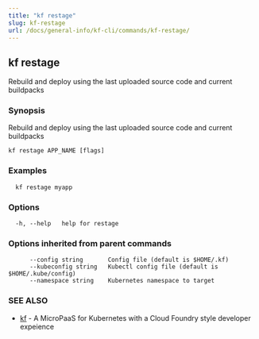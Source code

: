 ```yaml
---
title: "kf restage"
slug: kf-restage
url: /docs/general-info/kf-cli/commands/kf-restage/
---
```

## kf restage

Rebuild and deploy using the last uploaded source code and current buildpacks

### Synopsis

Rebuild and deploy using the last uploaded source code and current buildpacks

```
kf restage APP_NAME [flags]
```

### Examples

```
  kf restage myapp
```

### Options

```
  -h, --help   help for restage
```

### Options inherited from parent commands

```
      --config string       Config file (default is $HOME/.kf)
      --kubeconfig string   Kubectl config file (default is $HOME/.kube/config)
      --namespace string    Kubernetes namespace to target
```

### SEE ALSO

* [kf](/docs/general-info/kf-cli/commands/kf/)	 - A MicroPaaS for Kubernetes with a Cloud Foundry style developer expeience

